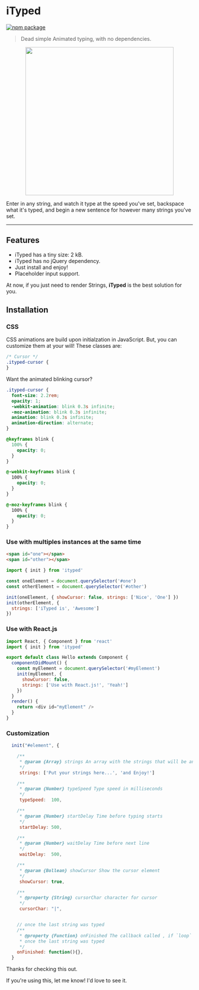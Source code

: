 # iTyped

[![npm package](https://img.shields.io/badge/npm-v1.0.1-lightgray.svg)](https://www.npmjs.com/package/ityped)

> Dead simple Animated typing, with no dependencies.

<p align="center">
  <img src="https://cdn.rawgit.com/luisvinicius167/ityped/master/img/itypedjs.gif" width="400"/>
</p>

Enter in any string, and watch it type at the speed you've set, backspace what it's typed,
and begin a new sentence for however many strings you've set.

---

## Features

* iTyped has a tiny size: 2 kB.
* iTyped has no jQuery dependency.
* Just install and enjoy!
* Placeholder input support.

At now, if you just need to render Strings, **iTyped** is the best solution for you.

## Installation

### CSS

CSS animations are build upon initialzation in JavaScript. But, you can customize them at your will! These classes are:

```css
/* Cursor */
.ityped-cursor {
}
```

Want the animated blinking cursor?

```css
.ityped-cursor {
  font-size: 2.2rem;
  opacity: 1;
  -webkit-animation: blink 0.3s infinite;
  -moz-animation: blink 0.3s infinite;
  animation: blink 0.3s infinite;
  animation-direction: alternate;
}

@keyframes blink {
  100% {
    opacity: 0;
  }
}

@-webkit-keyframes blink {
  100% {
    opacity: 0;
  }
}

@-moz-keyframes blink {
  100% {
    opacity: 0;
  }
}
```

### Use with multiples instances at the same time

```html
<span id="one"></span>
<span id="other"></span>
```

```javascript
import { init } from 'ityped'

const oneElement = document.querySelector('#one')
const otherElement = document.querySelector('#other')

init(oneElement, { showCursor: false, strings: ['Nice', 'One'] })
init(otherElement, {
  strings: ['iTyped is', 'Awesome']
})
```

### Use with React.js

```javascript
import React, { Component } from 'react'
import { init } from 'ityped'

export default class Hello extends Component {
  componentDidMount() {
    const myElement = document.querySelector('#myElement')
    init(myElement, {
      showCursor: false,
      strings: ['Use with React.js!', 'Yeah!']
    })
  }
  render() {
    return <div id="myElement" />
  }
}
```

### Customization

```javascript
  init("#element", {

    /**
     * @param {Array} strings An array with the strings that will be animated
     */
     strings: ['Put your strings here...', 'and Enjoy!']

    /**
     * @param {Number} typeSpeed Type speed in milliseconds
     */
     typeSpeed:  100,

    /**
     * @param {Number} startDelay Time before typing starts
     */
     startDelay: 500,

    /**
     * @param {Number} waitDelay Time before next line
     */
     waitDelay:  500,

    /**
     * @param {Bollean} showCursor Show the cursor element
     */
     showCursor: true,

    /**
     * @property {String} cursorChar character for cursor
     */
     cursorChar: "|",


    // once the last string was typed
    /**
     * @property {Function} onFinished The callback called , if `loop` is false,
     * once the last string was typed
     */
    onFinished: function(){},
  }
```

Thanks for checking this out.

If you're using this, let me know! I'd love to see it.

